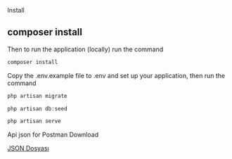 
Install

## composer install
Then to run the application (locally) run the command

```php
composer install
```
Copy the .env.example file to .env and set up your application, then run the command


```php
php artisan migrate
```
```php
php artisan db:seed
```
```php
php artisan serve
```

Api json for Postman
Download

[JSON Dosyası](storage/app/postman/laravel_collection.json.postman_collection.json)
